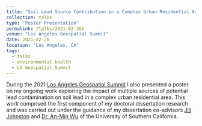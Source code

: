 ```yaml
---
title: "Soil Lead Source Contribution in a Complex Urban Residential Area"
collection: talks
type: "Poster Presentation"
permalink: /talks/2021-02-26b
venue: "Los Angeles Geospatial Summit"
date: 2021-02-26
location: "Los Angeles, CA"
tags:
  - talks
  - environmental health
  - LA Geospatial Summit
---
```


During the 2021 [Los Angeles Geospatial Summit](https://spatial.usc.edu/los-angeles-geospatial-summit-events) I also presented a poster on my ongoing work exploring the impact of multiple sources of potential lead contamination on soil lead in a complex urban residential area.  This work comprised the first component of my doctoral dissertation research and was carried out under the guidance of my dissertation co-advisors [Jill Johnston](https://www.linkedin.com/in/jill-johnston-9b32a354) and [Dr. An-Min Wu](https://www.linkedin.com/in/anminwu) of the University of Southern California.
